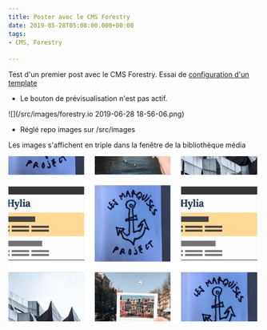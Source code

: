 ```yaml
---
title: Poster avec le CMS Forestry
date: 2019-05-28T05:08:00.000+00:00
tags:
- CMS, Forestry

---
```

Test d'un premier post avec le CMS Forestry. Essai de [configuration d'un template ](https://forestry.io/docs/settings/front-matter-templates/ "Forestry-template")

* Le bouton de prévisualisation n'est pas actif.

![](/src/images/forestry.io 2019-06-28 18-56-06.png)

* Réglé repo images sur /src/images

Les images s'affichent en triple dans la fenêtre de la bibliothèque média  

![](/src/images/forestry-media-doublons.jpg)